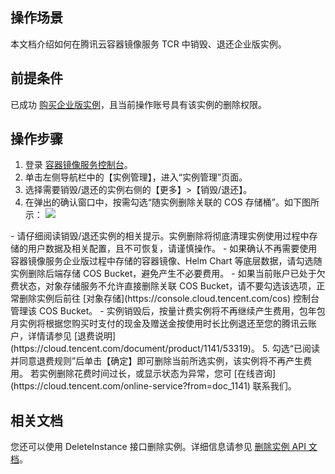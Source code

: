 
## 操作场景
本文档介绍如何在腾讯云容器镜像服务 TCR 中销毁、退还企业版实例。

## 前提条件
已成功 [购买企业版实例](https://cloud.tencent.com/document/product/1141/51110)，且当前操作账号具有该实例的删除权限。


## 操作步骤
1. 登录 [容器镜像服务控制台](https://console.cloud.tencent.com/tcr/instance?rid=1)。
2. 单击左侧导航栏中的【实例管理】，进入“实例管理”页面。
3. 选择需要销毁/退还的实例右侧的【更多】>【销毁/退还】。
4. 在弹出的确认窗口中，按需勾选“随实例删除关联的 COS 存储桶”。如下图所示：
![](https://main.qcloudimg.com/raw/f28802da404afe218f4b34b62325b298.png)
<dx-alert infotype="notice" title="">
- 请仔细阅读销毁/退还实例的相关提示。实例删除将彻底清理实例使用过程中存储的用户数据及相关配置，且不可恢复，请谨慎操作。
- 如果确认不再需要使用容器镜像服务企业版过程中存储的容器镜像、Helm Chart 等底层数据，请勾选随实例删除后端存储 COS Bucket，避免产生不必要费用。
- 如果当前账户已处于欠费状态，对象存储服务不允许直接删除关联 COS Bucket，请不要勾选该选项，正常删除实例后前往 [对象存储](https://console.cloud.tencent.com/cos) 控制台管理该 COS Bucket。
- 实例销毁后，按量计费实例将不再继续产生费用，包年包月实例将根据您购买时支付的现金及赠送金按使用时长比例退还至您的腾讯云账户，详情请参见 [退费说明](https://cloud.tencent.com/document/product/1141/53319)。
</dx-alert>
5. 勾选“已阅读并同意退费规则”后单击【确定】即可删除当前所选实例，该实例将不再产生费用。
<dx-alert infotype="explain" title="">
若实例删除花费时间过长，或显示状态为异常，您可 [在线咨询](https://cloud.tencent.com/online-service?from=doc_1141) 联系我们。
</dx-alert>



## 相关文档

您还可以使用 DeleteInstance 接口删除实例。详细信息请参见 [删除实例 API 文档](https://cloud.tencent.com/document/product/1141/49983)。
